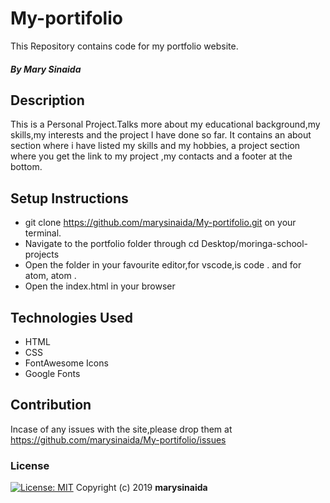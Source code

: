 # My-portifolio
This Repository contains code for my portfolio website.
##### By Mary Sinaida
## Description
This is a Personal Project.Talks more about my educational background,my skills,my interests and the project I have done so far. It contains an about section where i have listed my skills and my hobbies, a project section where you get the link to my project ,my contacts and a footer at the bottom.
## Setup Instructions
* git clone https://github.com/marysinaida/My-portifolio.git on your terminal.
* Navigate to the portfolio folder through cd Desktop/moringa-school-projects
* Open the folder in your favourite editor,for vscode,is code . and for atom, atom .
* Open the index.html in your browser
## Technologies Used
* HTML
* CSS
* FontAwesome Icons
* Google Fonts
## Contribution
Incase of any issues with the site,please drop them at https://github.com/marysinaida/My-portifolio/issues
### License
[![License: MIT](https://img.shields.io/badge/License-MIT-yellow.svg)](https://opensource.org/licenses/MIT)
Copyright (c) 2019 **marysinaida**



